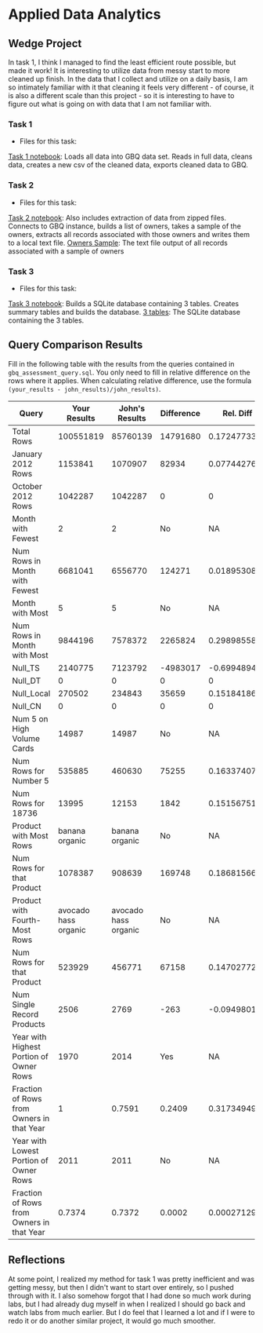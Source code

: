 
# Applied Data Analytics

## Wedge Project

<!-- Any general commentary you'd like to say about the project --> 
In task 1, I think I managed to find the least efficient route possible, but made it work! It is interesting to utilize data from messy start to more cleaned up finish. In the data that I collect and utilize on a daily basis, I am so intimately familiar with it that cleaning it feels very different - of course, it is also a different scale than this project - so it is interesting to have to figure out what is going on with data that I am not familiar with.

### Task 1

* Files for this task: 

[Task 1 notebook](Task1.ipynb):
Loads all data into GBQ data set. Reads in full data, cleans data, creates a new csv of the cleaned data, exports cleaned data to GBQ.



### Task 2

* Files for this task: 

[Task 2 notebook](Task2.ipynb): Also includes extraction of data from zipped files. Connects to GBQ instance, builds a list of owners, takes a sample of the owners, extracts all records associated with those owners and writes them to a local text file.
[Owners Sample](Task_2_Owners_Sample.txt): The text file output of all records associated with a sample of owners


### Task 3

* Files for this task: 

[Task 3 notebook](Task3.ipynb): Builds a SQLite database containing 3 tables. Creates summary tables and builds the database.
[3 tables](Task_3_bigquery_results.db): The SQLite database containing the 3 tables.


## Query Comparison Results

Fill in the following table with the results from the 
queries contained in `gbq_assessment_query.sql`. You only
need to fill in relative difference on the rows where it applies. 
When calculating relative difference, use the formula 
` (your_results - john_results)/john_results)`. 



| Query                                 | Your Results | John's Results | Difference | Rel. Diff     |
|---------------------------------------|--------------|----------------|------------|---------------|
| Total Rows                            | 100551819    | 85760139       | 14791680   | 0.172477332   |
| January 2012 Rows                     | 1153841      | 1070907        | 82934      | 0.077442766   |
| October 2012 Rows                     | 1042287      | 1042287        | 0          | 0             |
| Month with Fewest                     | 2            | 2              | No         | NA            |
| Num Rows in Month with Fewest         | 6681041      | 6556770        | 124271     | 0.018953082   |
| Month with Most                       | 5            | 5              | No         | NA            |
| Num Rows in Month with Most           | 9844196      | 7578372        | 2265824    | 0.298985587   |
| Null_TS                               | 2140775      | 7123792        | -4983017   | -0.699489401  |
| Null_DT                               | 0            | 0              | 0          | 0             |
| Null_Local                            | 270502       | 234843         | 35659      | 0.151841869   |
| Null_CN                               | 0            | 0              | 0          | 0             |
| Num 5 on High Volume Cards            | 14987        | 14987          | No         | NA            |
| Num Rows for Number 5                 | 535885       | 460630         | 75255      | 0.163374075   |
| Num Rows for 18736                    | 13995        | 12153          | 1842       | 0.151567514   |
| Product with Most Rows                | banana organic | banana organic | No         | NA            |
| Num Rows for that Product             | 1078387      | 908639         | 169748     | 0.186815666   |
| Product with Fourth-Most Rows         | avocado hass organic | avocado hass organic | No         | NA            |
| Num Rows for that Product             | 523929       | 456771         | 67158      | 0.147027723   |
| Num Single Record Products            | 2506         | 2769           | -263       | -0.094980137  |
| Year with Highest Portion of Owner Rows | 1970       | 2014           | Yes        | NA            |
| Fraction of Rows from Owners in that Year | 1         | 0.7591         | 0.2409     | 0.317349493   |
| Year with Lowest Portion of Owner Rows  | 2011       | 2011           | No         | NA            |
| Fraction of Rows from Owners in that Year | 0.7374    | 0.7372         | 0.0002     | 0.000271297   |


## Reflections

<!-- I'd love to get 100-200 words on your experience doing the Wedge Project --> 
At some point, I realized my method for task 1 was pretty inefficient and was getting messy, but then I didn't want to start over entirely, so I pushed through with it. I also somehow forgot that I had done so much work during labs, but I had already dug myself in when I realized I should go back and watch labs from much earlier. But I do feel that I learned a lot and if I were to redo it or do another similar project, it would go much smoother.